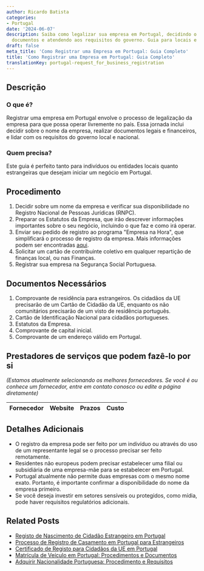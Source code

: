 ```yaml
---
author: Ricardo Batista
categories:
- Portugal
date: '2024-06-07'
description: Saiba como legalizar sua empresa em Portugal, decidindo o nome, preparando
  documentos e atendendo aos requisitos do governo. Guia para locais e estrangeiros.
draft: false
meta_title: 'Como Registrar uma Empresa em Portugal: Guia Completo'
title: 'Como Registrar uma Empresa em Portugal: Guia Completo'
translationKey: portugal-request_for_business_registration
---
```



## Descrição
### O que é?
Registrar uma empresa em Portugal envolve o processo de legalização da empresa para que possa operar livremente no país. Essa jornada inclui decidir sobre o nome da empresa, realizar documentos legais e financeiros, e lidar com os requisitos do governo local e nacional.
### Quem precisa?
Este guia é perfeito tanto para indivíduos ou entidades locais quanto estrangeiras que desejam iniciar um negócio em Portugal.

## Procedimento
1. Decidir sobre um nome da empresa e verificar sua disponibilidade no Registro Nacional de Pessoas Jurídicas (RNPC).
2. Preparar os Estatutos da Empresa, que irão descrever informações importantes sobre o seu negócio, incluindo o que faz e como irá operar.
3. Enviar seu pedido de registro ao programa "Empresa na Hora", que simplificará o processo de registro da empresa. Mais informações podem ser encontradas [aqui](https://justica.gov.pt/Servicos/Empresa-na-Hora).
4. Solicitar um cartão de contribuinte coletivo em qualquer repartição de finanças local, ou nas Finanças.
5. Registrar sua empresa na Segurança Social Portuguesa.

## Documentos Necessários
1. Comprovante de residência para estrangeiros. Os cidadãos da UE precisarão de um Cartão de Cidadão da UE, enquanto os não comunitários precisarão de um visto de residência português.
2. Cartão de Identificação Nacional para cidadãos portugueses.
3. Estatutos da Empresa.
4. Comprovante de capital inicial.
5. Comprovante de um endereço válido em Portugal.

## Prestadores de serviços que podem fazê-lo por si
_(Estamos atualmente selecionando os melhores fornecedores. Se você é ou conhece um fornecedor, entre em contato conosco ou edite a página diretamente)_

| Fornecedor      |     Website     |     Prazos       |       Custo      |
| --------------- | --------------- |  :-------------: | :-------------: |

## Detalhes Adicionais
- O registro da empresa pode ser feito por um indivíduo ou através do uso de um representante legal se o processo precisar ser feito remotamente.
- Residentes não europeus podem precisar estabelecer uma filial ou subsidiária de uma empresa-mãe para se estabelecer em Portugal.
- Portugal atualmente não permite duas empresas com o mesmo nome exato. Portanto, é importante confirmar a disponibilidade do nome da empresa primeiro.
- Se você deseja investir em setores sensíveis ou protegidos, como mídia, pode haver requisitos regulatórios adicionais.


## Related Posts

- [Registo de Nascimento de Cidadão Estrangeiro em Portugal](https://tramitit.com/pt/guides/portugal/registo_de_nascimento_de_cidadao_estrangeiro_em_portugal/)
- [Processo de Registro de Casamento em Portugal para Estrangeiros](https://tramitit.com/pt/guides/portugal/registo_de_casamento_de_cidadao_estrangeiro_em_portugal/)
- [Certificado de Registo para Cidadãos da UE em Portugal](https://tramitit.com/pt/guides/portugal/pedido_de_certificado_de_registo_de_cidadao_da_uniao_europeia/)
- [Matrícula de Veículo em Portugal: Procedimentos e Documentos](https://tramitit.com/pt/guides/portugal/pedido_de_registo_de_automovel/)
- [Adquirir Nacionalidade Portuguesa: Procedimento e Requisitos](https://tramitit.com/pt/guides/portugal/pedido_de_nacionalidade_portuguesa/)